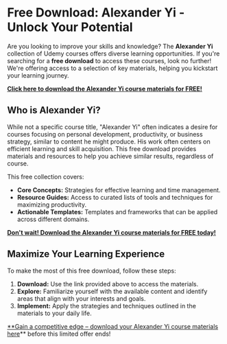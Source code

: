 # Free Download: Alexander Yi - Unlock Your Potential

Are you looking to improve your skills and knowledge? The **Alexander Yi** collection of Udemy courses offers diverse learning opportunities. If you're searching for a **free download** to access these courses, look no further! We're offering access to a selection of key materials, helping you kickstart your learning journey.

[**Click here to download the Alexander Yi course materials for FREE!**](https://udemywork.com/alexander-yi)

## Who is Alexander Yi?

While not a specific course title, "Alexander Yi" often indicates a desire for courses focusing on personal development, productivity, or business strategy, similar to content he might produce. His work often centers on efficient learning and skill acquisition. This free download provides materials and resources to help you achieve similar results, regardless of course.

This free collection covers:
*   **Core Concepts:** Strategies for effective learning and time management.
*   **Resource Guides:** Access to curated lists of tools and techniques for maximizing productivity.
*   **Actionable Templates:** Templates and frameworks that can be applied across different domains.

[**Don't wait! Download the Alexander Yi course materials for FREE today!**](https://udemywork.com/alexander-yi)

## Maximize Your Learning Experience

To make the most of this free download, follow these steps:

1.  **Download:** Use the link provided above to access the materials.
2.  **Explore:** Familiarize yourself with the available content and identify areas that align with your interests and goals.
3.  **Implement:** Apply the strategies and techniques outlined in the materials to your daily life.

[**Gain a competitive edge – download your Alexander Yi course materials here](https://udemywork.com/alexander-yi)** before this limited offer ends!
